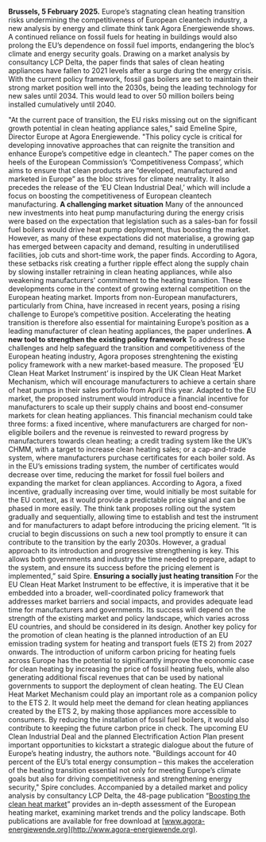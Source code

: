 **Brussels, 5 February 2025.** Europe’s stagnating clean heating transition risks undermining the competitive­ness of European cleantech industry, a new analysis by energy and climate think tank Agora Energiewende shows. A continued reliance on fossil fuels for heating in buildings would also prolong the EU’s dependence on fossil fuel imports, endangering the bloc’s climate and energy security goals.
Drawing on a market analysis by consultancy LCP Delta, the paper finds that sales of clean heating appliances have fallen to 2021 levels after a surge during the energy crisis. With the current policy framework, fossil gas boilers are set to maintain their strong market position well into the 2030s, being the leading technology for new sales until 2034. This would lead to over 50 million boilers being installed cumulatively until 2040.  
  
"At the current pace of transition, the EU risks missing out on the significant growth potential in clean heating appliance sales," said Emeline Spire, Director Europe at Agora Energiewende. "This policy cycle is critical for developing innovative approaches that can reignite the transition and enhance Europe’s competitive edge in cleantech."
The paper comes on the heels of the European Commission’s ‘Competitiveness Compass’, which aims to ensure that clean products are “developed, manufactured and marketed in Europe” as the bloc strives for climate neutrality. It also precedes the release of the ‘EU Clean Industrial Deal,’ which will include a focus on boosting the competitiveness of European cleantech manufacturing.
**A challenging market situation**
Many of the announced new investments into heat pump manufacturing during the energy crisis were based on the expectation that legislation such as a sales-ban for fossil fuel boilers would drive heat pump deployment, thus boosting the market.
However, as many of these expectations did not materialise, a growing gap has emerged between capacity and demand, resulting in underutilised facilities, job cuts and short-time work, the paper finds. According to Agora, these setbacks risk creating a further ripple effect along the supply chain by slowing installer retraining in clean heating appliances, while also weakening manufacturers' commitment to the heating transition.
These developments come in the context of growing external competition on the European heating market. Imports from non-European manufacturers, particularly from China, have increased in recent years, posing a rising challenge to Europe’s competitive position. Accelerating the heating transition is therefore also essential for maintaining Europe’s position as a leading manufacturer of clean heating appliances, the paper underlines. 
**A new tool to strengthen the existing policy framework**
To address these challenges and help safeguard the transition and competitiveness of the European heating industry, Agora proposes strenghtening the existing policy framework with a new market-based measure.
The proposed ‘EU Clean Heat Market Instrument’ is inspired by the UK Clean Heat Market Mechanism, which will encourage manufacturers to achieve a certain share of heat pumps in their sales portfolio from April this year. Adapted to the EU market, the proposed instrument would introduce a financial incentive for manu­facturers to scale up their supply chains and boost end-consumer markets for clean heating appliances.
This financial mechanism could take three forms: a fixed incentive, where manufacturers are charged for non-eligible boilers and the revenue is reinvested to reward progress by manufacturers towards clean heating; a credit trading system like the UK’s CHMM, with a target to increase clean heating sales; or a cap-and-trade system, where manu­facturers purchase certificates for each boiler sold. As in the EU’s emissions trading system, the number of certificates would decrease over time, reducing the market for fossil fuel boilers and expanding the market for clean appliances.
According to Agora, a fixed incentive, gradually increasing over time, would initially be most suitable for the EU context, as it would provide a predictable price signal and can be phased in more easily. The think tank proposes rolling out the system gradually and sequentially, allowing time to establish and test the instrument and for manufacturers to adapt before introducing the pricing element.
“It is crucial to begin discussions on such a new tool promptly to ensure it can contribute to the transition by the early 2030s. However, a gradual approach to its introduction and progressive strengthening is key. This allows both governments and industry the time needed to prepare, adapt to the system, and ensure its success before the pricing element is implemented,” said Spire.
**Ensuring a socially just heating transition**
For the EU Clean Heat Market Instrument to be effective, it is imperative that it be embedded into a broader, well-coordinated policy framework that addresses market barriers and social impacts, and provides adequate lead time for manufacturers and governments. Its success will depend on the strength of the existing market and policy landscape, which varies across EU countries, and should be considered in its design.
Another key policy for the promotion of clean heating is the planned introduction of an EU emission trading system for heating and transport fuels (ETS 2) from 2027 onwards. The introduction of uniform carbon pricing for heating fuels across Europe has the potential to significantly improve the economic case for clean heating by increasing the price of fossil heating fuels, while also generating additional fiscal revenues that can be used by national governments to support the deployment of clean heating.
The EU Clean Heat Market Mechanism could play an important role as a companion policy to the ETS 2. It would help meet the demand for clean heating appliances created by the ETS 2, by making those appliances more accessible to consumers. By reducing the installation of fossil fuel boilers, it would also contribute to keeping the future carbon price in check. 
The upcoming EU Clean Industrial Deal and the planned Electrification Action Plan present important opportunities to kickstart a strategic dialogue about the future of Europe’s heating industry, the authors note.
"Buildings account for 40 percent of the EU’s total energy consumption – this makes the acceleration of the heating transition essential not only for meeting Europe’s climate goals but also for driving competitiveness and strengthening energy security," Spire concludes.
Accompanied by a detailed market and policy analysis by consultancy LCP Delta, the 48-page publication “[Boosting the clean heat market](https://www.agora-energiewende.org/publications/boosting-the-clean-heat-market-impulse)” provides an in-depth assessment of the European heating market, examining market trends and the policy landscape. Both publications are available for free download at [www.agora-energiewende.org](http://www.agora-energiewende.org).